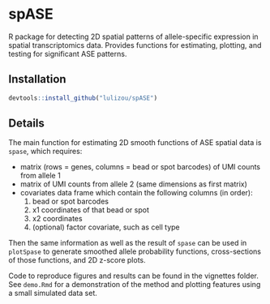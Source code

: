 # spASE
R package for detecting 2D spatial patterns of allele-specific expression in spatial
transcriptomics data. Provides functions for estimating, plotting, and
testing for significant ASE patterns.

## Installation

```r
devtools::install_github("lulizou/spASE")
```

## Details

The main function for estimating 2D smooth functions of ASE spatial data
is `spase`, which requires:
* matrix (rows = genes, columns = bead or spot barcodes) of UMI counts
  from allele 1
* matrix of UMI counts from allele 2 (same dimensions as first matrix)
* covariates data frame which contain the following columns (in order):
  1.  bead or spot barcodes
  2.  x1 coordinates of that bead or spot
  3.  x2 coordinates
  4.  (optional) factor covariate, such as cell type

Then the same information as well as the result of `spase` can be used in
`plotSpase` to generate smoothed allele probability functions, cross-sections
of those functions, and 2D z-score plots.

Code to reproduce figures and results can be found in the vignettes folder.
See `demo.Rmd` for a demonstration of the method and plotting features using
a small simulated data set.
